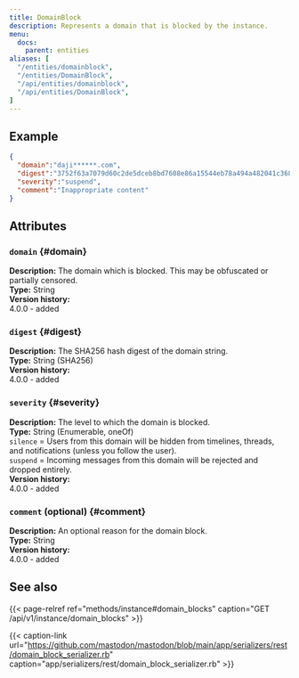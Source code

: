 ```yaml
---
title: DomainBlock
description: Represents a domain that is blocked by the instance.
menu:
  docs:
    parent: entities
aliases: [
  "/entities/domainblock",
  "/entities/DomainBlock",
  "/api/entities/domainblock",
  "/api/entities/DomainBlock",
]
---
```


## Example

```json
{
  "domain":"daji******.com",
  "digest":"3752f63a7079d60c2de5dceb8bd7608e86a15544eb78a494a482041c3684b37f",
  "severity":"suspend",
  "comment":"Inappropriate content"
}
```

## Attributes

### `domain` {#domain}

**Description:** The domain which is blocked. This may be obfuscated or partially censored.\
**Type:** String\
**Version history:**\
4.0.0 - added

### `digest` {#digest}

**Description:** The SHA256 hash digest of the domain string.\
**Type:** String (SHA256)\
**Version history:**\
4.0.0 - added

### `severity` {#severity}

**Description:** The level to which the domain is blocked.\
**Type:** String (Enumerable, oneOf)\
`silence` = Users from this domain will be hidden from timelines, threads, and notifications (unless you follow the user).\
`suspend` = Incoming messages from this domain will be rejected and dropped entirely.\
**Version history:**\
4.0.0 - added

### `comment` (optional) {#comment}

**Description:** An optional reason for the domain block.\
**Type:** String\
**Version history:**\
4.0.0 - added

## See also

{{< page-relref ref="methods/instance#domain_blocks" caption="GET /api/v1/instance/domain_blocks" >}}

{{< caption-link url="https://github.com/mastodon/mastodon/blob/main/app/serializers/rest/domain_block_serializer.rb" caption="app/serializers/rest/domain_block_serializer.rb" >}}
